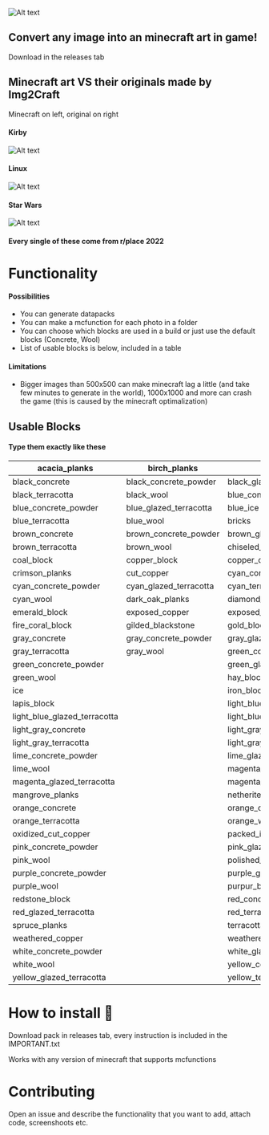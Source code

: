 
![Alt text](https://i.imgur.com/r9DAdGj.png "")
## Convert any image into an minecraft art in game!
Download in the releases tab
## Minecraft art VS their originals made by Img2Craft

Minecraft on left, original on right

#### Kirby
![Alt text](https://i.imgur.com/DvdHWwa.png "")
#### Linux
![Alt text](https://i.imgur.com/qjXo0gQ.png "")
#### Star Wars
![Alt text](https://i.imgur.com/2A1nRsc.png "")

#### Every single of these come from r/place 2022

# Functionality
#### Possibilities
- You can generate datapacks
- You can make a mcfunction for each photo in a folder
- You can choose which blocks are used in a build or just use the default blocks (Concrete, Wool)
- List of usable blocks is below, included in a table
#### Limitations
- Bigger images than 500x500 can make minecraft lag a little (and take few minutes to generate in the world), 1000x1000 and more can crash the game (this is caused by the minecraft optimalization)









## Usable Blocks

#### Type them exactly like these

| acacia_planks | birch_planks | blackstone |
| - | - | - |
| black_concrete | black_concrete_powder | black_glazed_terracotta |
| black_terracotta | black_wool | blue_concrete |
| blue_concrete_powder | blue_glazed_terracotta | blue_ice |
| blue_terracotta | blue_wool | bricks |
| brown_concrete | brown_concrete_powder | brown_glazed_terracotta |
| brown_terracotta | brown_wool | chiseled_polished_blackstone |
| coal_block | copper_block | copper_ore |
| crimson_planks | cut_copper | cyan_concrete |
| cyan_concrete_powder | cyan_glazed_terracotta | cyan_terracotta |
| cyan_wool | dark_oak_planks | diamond_block |
| emerald_block | exposed_copper | exposed_cut_copper |
| fire_coral_block | gilded_blackstone | gold_block |
| gray_concrete | gray_concrete_powder | gray_glazed_terracotta |
| gray_terracotta | gray_wool | green_concrete |
| green_concrete_powder || green_glazed_terracotta || green_terracotta |
| green_wool || hay_block || honeycomb_block |
| ice || iron_block || jungle_planks |
| lapis_block || light_blue_concrete || light_blue_concrete_powder |
| light_blue_glazed_terracotta || light_blue_terracotta || light_blue_wool |
| light_gray_concrete || light_gray_concrete_powder || light_gray_glazed_terracotta |
| light_gray_terracotta || light_gray_wool || lime_concrete |
| lime_concrete_powder || lime_glazed_terracotta || lime_terracotta |
| lime_wool || magenta_concrete || magenta_concrete_powder |
| magenta_glazed_terracotta || magenta_terracotta || magenta_wool |
| mangrove_planks || netherite_block || oak_planks |
| orange_concrete || orange_concrete_powder || orange_glazed_terracotta |
| orange_terracotta || orange_wool || oxidized_copper |
| oxidized_cut_copper || packed_ice || pink_concrete |
| pink_concrete_powder || pink_glazed_terracotta || pink_terracotta |
| pink_wool || polished_blackstone_bricks || purple_concrete |
| purple_concrete_powder || purple_glazed_terracotta || purple_terracotta |
| purple_wool || purpur_block || raw_copper_block |
| redstone_block || red_concrete || red_concrete_powder |
| red_glazed_terracotta || red_terracotta || red_wool |
| spruce_planks || terracotta || warped_planks |
| weathered_copper || weathered_cut_copper || white_concrete |
| white_concrete_powder || white_glazed_terracotta || white_terracotta |
| white_wool || yellow_concrete || yellow_concrete_powder |
| yellow_glazed_terracotta || yellow_terracotta || yellow_wool |

# How to install :arrows_counterclockwise:



Download pack in releases tab, every instruction is included in the IMPORTANT.txt

Works with any version of minecraft that supports mcfunctions
# Contributing

Open an issue and describe the functionality that you want to add, attach code, screenshoots etc.
